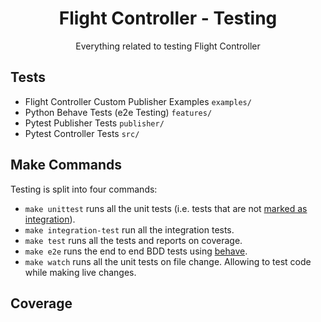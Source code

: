 <h1 align="center">Flight Controller - Testing</h1>
<p align="center">Everything related to testing Flight Controller</p>

## Tests

- Flight Controller Custom Publisher Examples `examples/`
- Python Behave Tests (e2e Testing) `features/`
- Pytest Publisher Tests `publisher/`
- Pytest Controller Tests `src/`

## Make Commands

Testing is split into four commands:

- `make unittest` runs all the unit tests (i.e. tests that are not [marked as integration](https://docs.pytest.org/en/7.1.x/example/markers.html)).
- `make integration-test` run all the integration tests.
- `make test` runs all the tests and reports on coverage.
- `make e2e` runs the end to end BDD tests using [behave](https://github.com/behave/behave).
- `make watch` runs all the unit tests on file change. Allowing to test code while making live changes.

## Coverage
